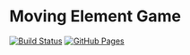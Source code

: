# Moving Element Game

[![Build Status](https://github.com/AlejoRuso/JS_DOM/workflows/Deploy%20to%20GitHub%20Pages/badge.svg)](https://github.com/AlejoRuso/JS_DOM/actions)
[![GitHub Pages](https://img.shields.io/badge/GitHub-Pages-blue)](https://AlejoRuso.github.io/JS_DOM/)

